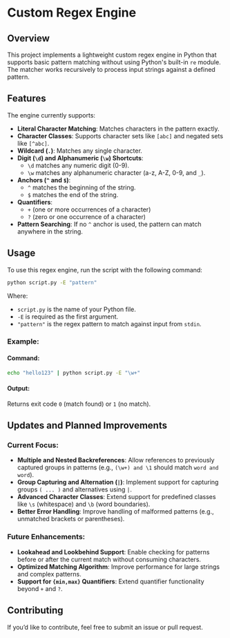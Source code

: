 # Custom Regex Engine

## Overview
This project implements a lightweight custom regex engine in Python that supports basic pattern matching without using Python's built-in `re` module. The matcher works recursively to process input strings against a defined pattern.

## Features
The engine currently supports:
- **Literal Character Matching**: Matches characters in the pattern exactly.
- **Character Classes**: Supports character sets like `[abc]` and negated sets like `[^abc]`.
- **Wildcard (`.`)**: Matches any single character.
- **Digit (`\d`) and Alphanumeric (`\w`) Shortcuts**:
  - `\d` matches any numeric digit (0-9).
  - `\w` matches any alphanumeric character (a-z, A-Z, 0-9, and `_`).
- **Anchors (`^` and `$`)**:
  - `^` matches the beginning of the string.
  - `$` matches the end of the string.
- **Quantifiers**:
  - `+` (one or more occurrences of a character)
  - `?` (zero or one occurrence of a character)
- **Pattern Searching**: If no `^` anchor is used, the pattern can match anywhere in the string.

## Usage
To use this regex engine, run the script with the following command:
```sh
python script.py -E "pattern"
```
Where:
- `script.py` is the name of your Python file.
- `-E` is required as the first argument.
- `"pattern"` is the regex pattern to match against input from `stdin`.

### Example:
#### Command:
```sh
echo "hello123" | python script.py -E "\w+"
```
#### Output:
Returns exit code `0` (match found) or `1` (no match).

## Updates and Planned Improvements
### Current Focus:
- **Multiple and Nested Backreferences**: Allow references to previously captured groups in patterns (e.g., `(\w+) and \1` should match `word and word`).
- **Group Capturing and Alternation (`|`)**: Implement support for capturing groups `( ... )` and alternatives using `|`.
- **Advanced Character Classes**: Extend support for predefined classes like `\s` (whitespace) and `\b` (word boundaries).
- **Better Error Handling**: Improve handling of malformed patterns (e.g., unmatched brackets or parentheses).

### Future Enhancements:
- **Lookahead and Lookbehind Support**: Enable checking for patterns before or after the current match without consuming characters.
- **Optimized Matching Algorithm**: Improve performance for large strings and complex patterns.
- **Support for `{min,max}` Quantifiers**: Extend quantifier functionality beyond `+` and `?`.

## Contributing
If you’d like to contribute, feel free to submit an issue or pull request.